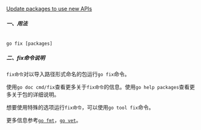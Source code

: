 
[Update packages to use new APIs](https://golang.google.cn/cmd/go/#hdr-Update_packages_to_use_new_APIs)

##### 一、用法

```

go fix [packages]

```

##### 二、fix命令说明

`fix命令`对以导入路径形式命名的包运行`go fix`命令。

使用`go doc cmd/fix`查看更多关于`fix命令`的信息。使用`go help packages`查看更多关于包的详细说明。

想要使用特殊的选项运行`fix命令`，可以使用`go tool fix`命令。

更多信息参考[`go fmt`](fmt.md)，[`go vet`](vet.md)。
